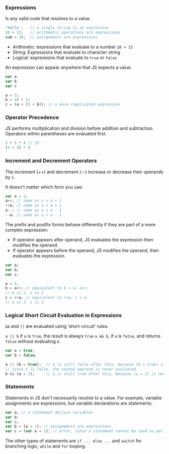 ### Expressions
Is any valid code that resolves to a value.

```js
'hello';   // a single string is an expression
10 + 13;   // arithmetic operations are expressions
sum = 10;  // assignments are expressions
```

- Arithmetic: expressions that evaluate to a number `10 + 13`
- String: Expressions that evaluate to character string
- Logical: expressions that evaluate to `true` or `false`

An expression can appear anywhere that JS expects a value.

```js
var a
var b
var c

a = 3;
b = 10 + 3;
c = (a + (3 + b)); // a more complicated expression
```

### Operator Precedence
JS performs multiplication and division before addition and subtraction.
Operators within parentheses are evaluated first.

```js
3 + 3 * 4 // 15
(3 + 3) * 4

```

### Increment and Decrement Operators
The increment (++) and decrement (--) increase or decrease their operands by `1`.

It doesn't matter which form you use:

```js
var a = 1;
a++; // same as a = a + 1
++a; // same as a = a + 1
a--; // same as a = a - 1
--a; // same as a = a - 1
```

The prefix and postfix forms behave differently if they are part of a more complex expression:
- If operator appears after operand, JS evaluates the expression then modifies the operand.
- If operator appears before the operand, JS modifies the operand, then evaluates the expression.

```js
var a;
var b;
var c;

a = 1;
b = a++; // equivalent to b = a; a++;
// b is 1, a is 2
c = ++a; // equivalent to ++a, c = a
// a is 3, c is 3
```

### Logical Short Circuit Evaluation in Expressions
`&&` and `||` are evaluated using 'short-circuit' rules.

`a || b` if `a` is `true`, the result is always `true`
`a && b`, if `a` is `false`, and returns `false` without evaluating `b`.

```js
var a = true;
var b = false;

a || (b = true);  // b is still false after this, because (b = true) is never evaluated
// since b is false, the second operand is never evaluated
b && (a = 1);     // a is still true after this, because (a = 1) is never evaluated
```

### Statements
Statements in JS don't necessarily resolve to a value.
For example,
variable assignments are expressions, but variable declarations are statements.

```js
var a; // a statement declare variables
var b;
var c;
var b = (a = 1); // assignments are expressions
var c = (var a = 1); // error, since a statement cannot be used as part of an expression

```

The other types of statements are `if ... else ...` and `switch` for branching logic, `while` and `for` looping.